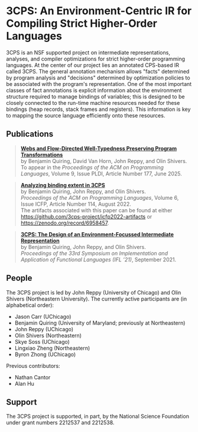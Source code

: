# 3CPS: An Environment-Centric IR for Compiling Strict Higher-Order Languages

3CPS is an NSF supported project on intermediate representations, analyses,
and compiler optimizations for strict higher-order programming languages.
At the center of our project lies an annotated CPS-based IR called 3CPS.
The general annotation mechanism allows "facts" determined by program analysis
and "decisions" determined by optimization policies to be associated with the
program's representation. One of the most important classes of fact annotations
is explicit information about the environment structure required to manage bindings
of variables; this is designed to be closely connected to the run-time machine resources
needed for these bindings (heap records, stack frames and registers). This information is
key to mapping the source language efficiently onto these resources.

## Publications

> [**Webs and Flow-Directed Well-Typedness Preserving Program Transformations**](https://dl.acm.org/doi/10.1145/3729280) <br>
> by Benjamin Quiring, David Van Horn, John Reppy, and Olin Shivers. <br>
> To appear in the *Proceedings of the ACM on Programming Languages*,
> Volume 9, Issue PLDI, Article Number 177,
> June 2025. <br>

> [**Analyzing binding extent in 3CPS**](https://dl.acm.org/doi/10.1145/3547645) <br>
> by Benjamin Quiring, John Reppy, and Olin Shivers. <br>
> *Proceedings of the ACM on Programming Languages*,
> Volume 6, Issue ICFP, Article Number 114,
> August 2022. <br>
> The artifacts associated with this paper can be found at either
> <https://github.com/3cps-project/icfp2022-artifacts> or
> <https://zenodo.org/record/6958457>.

> [**3CPS: The Design of an Environment-Focussed Intermediate Representation**](https://doi.org/10.1145/3544885.3544889) <br>
> by Benjamin Quiring, John Reppy, and Olin Shivers. <br>
> *Proceedings of the 33rd Symposium on Implementation and Application
> of Functional Languages (IFL ’21)*,
> September 2021.

## People

The 3CPS project is led by John Reppy (University of Chicago) and
Olin Shivers (Northeastern University).  The currently active participants
are (in alphabetical order):

* Jason Carr (UChicago)
* Benjamin Quiring (University of Maryland; previously at Northeastern)
* John Reppy (UChicago)
* Olin Shivers (Northeastern)
* Skye Soss (UChicago)
* Lingxiao Zheng (Northeastern)
* Byron Zhong (UChicago)

Previous contributors:

* Nathan Cantor
* Alan Hu

## Support

The 3CPS project is supported, in part, by the National Science Foundation
under grant numbers 2212537 and 2212538.
